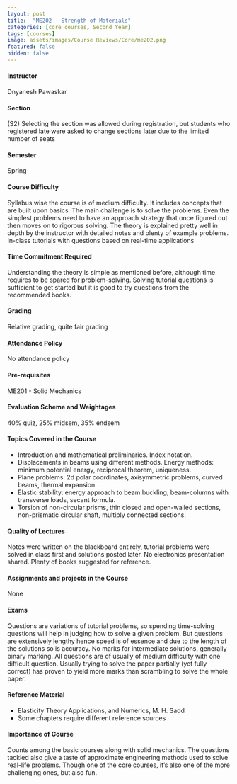 ```yaml
---
layout: post
title:  "ME202 - Strength of Materials"
categories: [core courses, Second Year]
tags: [courses]
image: assets/images/Course Reviews/Core/me202.png
featured: false
hidden: false
---
```


#### Instructor
Dnyanesh Pawaskar

#### Section
(S2) Selecting the section was allowed during registration, but students who registered late were asked to change sections later due to the limited number of seats

#### Semester
Spring

#### Course Difficulty
Syllabus wise the course is of medium difficulty. It includes concepts that are built upon basics. The main challenge is to solve the problems. Even the simplest problems need to have an approach strategy that once figured out then moves on to rigorous solving. The theory is explained pretty well in depth by the instructor with detailed notes and plenty of example problems. In-class tutorials with questions based on real-time applications

#### Time Commitment Required
Understanding the theory is simple as mentioned before, although time requires to be spared for problem-solving. Solving tutorial questions is sufficient to get started but it is good to try questions from the recommended books.

#### Grading
Relative grading, quite fair grading

#### Attendance Policy
No attendance policy

#### Pre-requisites
ME201 - Solid Mechanics

#### Evaluation Scheme and Weightages
40% quiz, 25% midsem, 35% endsem 

#### Topics Covered in the Course
* Introduction and mathematical preliminaries. Index notation.
* Displacements in beams using different methods. Energy methods: minimum potential energy, reciprocal theorem, uniqueness.
* Plane problems: 2d polar coordinates, axisymmetric problems, curved beams, thermal expansion.
* Elastic stability: energy approach to beam buckling, beam-columns with transverse loads, secant formula.
* Torsion of non-circular prisms, thin closed and open-walled sections, non-prismatic circular shaft, multiply connected sections.

#### Quality of Lectures
Notes were written on the blackboard entirely, tutorial problems were solved in class first and solutions posted later. No electronics presentation shared. Plenty of books suggested for reference. 

#### Assignments and projects in the Course
None 

#### Exams
Questions are variations of tutorial problems, so spending time-solving questions will help in judging how to solve a given problem. But questions are extensively lengthy hence speed is of essence and due to the length of the solutions so is accuracy. No marks for intermediate solutions, generally binary marking. All questions are of usually of medium difficulty with one difficult question. Usually trying to solve the paper partially (yet fully correct) has proven to yield more marks than scrambling to solve the whole paper.

#### Reference Material
* Elasticity Theory Applications, and Numerics, M. H. Sadd
* Some chapters require different reference sources


#### Importance of Course
Counts among the basic courses along with solid mechanics. The questions tackled also give a taste of approximate engineering methods used to solve real-life problems. Though one of the core courses, it’s also one of the more challenging ones, but also fun.



